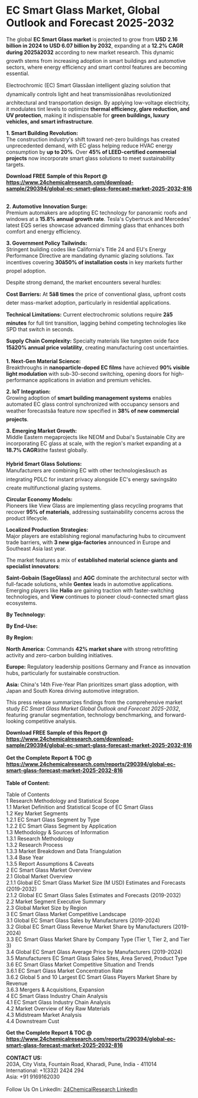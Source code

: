 <h1>EC Smart Glass Market, Global Outlook and Forecast 2025-2032</h1><p>The global <strong>EC Smart Glass market</strong> is projected to grow from <strong>USD 2.16 billion in 2024 to USD 6.07 billion by 2032</strong>, expanding at a <strong>12.2% CAGR during 2025â2032</strong> according to new market research. This dynamic growth stems from increasing adoption in smart buildings and automotive sectors, where energy efficiency and smart control features are becoming essential.</p><p>Electrochromic (EC) Smart Glassâan intelligent glazing solution that dynamically controls light and heat transmissionâhas revolutionized architectural and transportation design. By applying low-voltage electricity, it modulates tint levels to optimize <strong>thermal efficiency, glare reduction, and UV protection</strong>, making it indispensable for <strong>green buildings, luxury vehicles, and smart infrastructure</strong>.</p><p><strong>1. Smart Building Revolution:</strong><br>
The construction industry's shift toward net-zero buildings has created unprecedented demand, with EC glass helping reduce HVAC energy consumption by <strong>up to 20%</strong>. Over <strong>45% of LEED-certified commercial projects</strong> now incorporate smart glass solutions to meet sustainability targets.</p><div><b>Download FREE Sample of this Report @ 
            <a href="https://www.24chemicalresearch.com/download-sample/290394/global-ec-smart-glass-forecast-market-2025-2032-816">
            https://www.24chemicalresearch.com/download-sample/290394/global-ec-smart-glass-forecast-market-2025-2032-816</a></b></div><br><p><strong>2. Automotive Innovation Surge:</strong><br>
Premium automakers are adopting EC technology for panoramic roofs and windows at a <strong>15.8% annual growth rate</strong>. Tesla's Cybertruck and Mercedes' latest EQS series showcase advanced dimming glass that enhances both comfort and energy efficiency.</p><p><strong>3. Government Policy Tailwinds:</strong><br>
Stringent building codes like California's Title 24 and EU's Energy Performance Directive are mandating dynamic glazing solutions. Tax incentives covering <strong>30â50% of installation costs</strong> in key markets further propel adoption.</p><p>Despite strong demand, the market encounters several hurdles:</p><p><strong>Cost Barriers:</strong> At <strong>5â8 times</strong> the price of conventional glass, upfront costs deter mass-market adoption, particularly in residential applications.</p><p><strong>Technical Limitations:</strong> Current electrochromic solutions require <strong>2â5 minutes</strong> for full tint transition, lagging behind competing technologies like SPD that switch in seconds.</p><p><strong>Supply Chain Complexity:</strong> Specialty materials like tungsten oxide face <strong>15â20% annual price volatility</strong>, creating manufacturing cost uncertainties.</p><p><strong>1. Next-Gen Material Science:</strong><br>
Breakthroughs in <strong>nanoparticle-doped EC films</strong> have achieved <strong>90% visible light modulation</strong> with sub-30-second switching, opening doors for high-performance applications in aviation and premium vehicles.</p><p><strong>2. IoT Integration:</strong><br>
Growing adoption of <strong>smart building management systems</strong> enables automated EC glass control synchronized with occupancy sensors and weather forecastsâa feature now specified in <strong>38% of new commercial projects</strong>.</p><p><strong>3. Emerging Market Growth:</strong><br>
Middle Eastern megaprojects like NEOM and Dubai's Sustainable City are incorporating EC glass at scale, with the region's market expanding at a <strong>18.7% CAGR</strong>âthe fastest globally.</p><p><strong>Hybrid Smart Glass Solutions:</strong><br>
	Manufacturers are combining EC with other technologiesâsuch as integrating PDLC for instant privacy alongside EC's energy savingsâto create multifunctional glazing systems.</p><p><strong>Circular Economy Models:</strong><br>
	Pioneers like View Glass are implementing glass recycling programs that recover <strong>95% of materials</strong>, addressing sustainability concerns across the product lifecycle.</p><p><strong>Localized Production Strategies:</strong><br>
	Major players are establishing regional manufacturing hubs to circumvent trade barriers, with <strong>3 new giga-factories</strong> announced in Europe and Southeast Asia last year.</p><p>The market features a mix of <strong>established material science giants and specialist innovators</strong>:</p><p><strong>Saint-Gobain (SageGlass)</strong> and <strong>AGC</strong> dominate the architectural sector with full-facade solutions, while <strong>Gentex</strong> leads in automotive applications. Emerging players like <strong>Halio</strong> are gaining traction with faster-switching technologies, and <strong>View</strong> continues to pioneer cloud-connected smart glass ecosystems.</p><p><strong>By Technology:</strong></p><p><strong>By End-Use:</strong></p><p><strong>By Region:</strong></p><p><strong>North America:</strong> Commands <strong>42% market share</strong> with strong retrofitting activity and zero-carbon building initiatives.</p><p><strong>Europe:</strong> Regulatory leadership positions Germany and France as innovation hubs, particularly for sustainable construction.</p><p><strong>Asia:</strong> China's 14th Five-Year Plan prioritizes smart glass adoption, with Japan and South Korea driving automotive integration.</p><p>This press release summarizes findings from the comprehensive market study <em>EC Smart Glass Market Global Outlook and Forecast 2025-2032</em>, featuring granular segmentation, technology benchmarking, and forward-looking competitive analysis.</p><div><b>Download FREE Sample of this Report @ 
            <a href="https://www.24chemicalresearch.com/download-sample/290394/global-ec-smart-glass-forecast-market-2025-2032-816">
            https://www.24chemicalresearch.com/download-sample/290394/global-ec-smart-glass-forecast-market-2025-2032-816</a></b></div><br><div><b>Get the Complete Report & TOC @ 
            <a href="https://www.24chemicalresearch.com/reports/290394/global-ec-smart-glass-forecast-market-2025-2032-816">
            https://www.24chemicalresearch.com/reports/290394/global-ec-smart-glass-forecast-market-2025-2032-816</a></b></div><br>
            <b>Table of Content:</b><p>Table of Contents<br />
1 Research Methodology and Statistical Scope<br />
1.1 Market Definition and Statistical Scope of EC Smart Glass<br />
1.2 Key Market Segments<br />
1.2.1 EC Smart Glass Segment by Type<br />
1.2.2 EC Smart Glass Segment by Application<br />
1.3 Methodology & Sources of Information<br />
1.3.1 Research Methodology<br />
1.3.2 Research Process<br />
1.3.3 Market Breakdown and Data Triangulation<br />
1.3.4 Base Year<br />
1.3.5 Report Assumptions & Caveats<br />
2 EC Smart Glass Market Overview<br />
2.1 Global Market Overview<br />
2.1.1 Global EC Smart Glass Market Size (M USD) Estimates and Forecasts (2019-2032)<br />
2.1.2 Global EC Smart Glass Sales Estimates and Forecasts (2019-2032)<br />
2.2 Market Segment Executive Summary<br />
2.3 Global Market Size by Region<br />
3 EC Smart Glass Market Competitive Landscape<br />
3.1 Global EC Smart Glass Sales by Manufacturers (2019-2024)<br />
3.2 Global EC Smart Glass Revenue Market Share by Manufacturers (2019-2024)<br />
3.3 EC Smart Glass Market Share by Company Type (Tier 1, Tier 2, and Tier 3)<br />
3.4 Global EC Smart Glass Average Price by Manufacturers (2019-2024)<br />
3.5 Manufacturers EC Smart Glass Sales Sites, Area Served, Product Type<br />
3.6 EC Smart Glass Market Competitive Situation and Trends<br />
3.6.1 EC Smart Glass Market Concentration Rate<br />
3.6.2 Global 5 and 10 Largest EC Smart Glass Players Market Share by Revenue<br />
3.6.3 Mergers & Acquisitions, Expansion<br />
4 EC Smart Glass Industry Chain Analysis<br />
4.1 EC Smart Glass Industry Chain Analysis<br />
4.2 Market Overview of Key Raw Materials<br />
4.3 Midstream Market Analysis<br />
4.4 Downstream Cust</p><div><b>Get the Complete Report & TOC @ 
            <a href="https://www.24chemicalresearch.com/reports/290394/global-ec-smart-glass-forecast-market-2025-2032-816">
            https://www.24chemicalresearch.com/reports/290394/global-ec-smart-glass-forecast-market-2025-2032-816</a></b></div><br><b>CONTACT US:</b><br>
            203A, City Vista, Fountain Road, Kharadi, Pune, India - 411014<br>
            International: +1(332) 2424 294<br>
            Asia: +91 9169162030 <br><br>
            Follow Us On LinkedIn: <a href="https://www.linkedin.com/company/24chemicalresearch/">24ChemicalResearch LinkedIn</a>